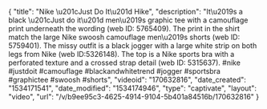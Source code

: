 {
    "title": "Nike \u201cJust Do It\u201d  Hike",
    "description": "It\u2019s a black \u201cJust do it\u201d men\u2019s graphic tee with a camouflage print underneath the wording (web ID: 5765409). The print in the shirt match the large Nike swoosh camouflage men\u2019s shorts (web ID: 5759401). The missy outfit is a black jogger with a large white strip on both legs from Nike (web ID:5326148). The top is a Nike sports bra with a perforated texture and a crossed strap detail (web ID: 5315637). #nike #justdoit #camouflage #blackandwhitetrend #jogger #sportsbra #graphictee #swoosh #shorts",
    "videoid": "170632816",
    "date_created": "1534171541",
    "date_modified": "1534174946",
    "type": "captivate",
    "layout": "video",
    "url": "\/v\/b9ee95c3-4625-4914-9104-5b401a84516b\/170632816"
}